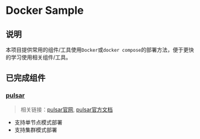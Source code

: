 # Docker Sample

## 说明
本项目提供常用的组件/工具使用`Docker`或`docker compose`的部署方法，便于更快的学习使用相关组件/工具。

## 已完成组件

### [pulsar](./pulsar/README.md)

> 相关链接：[pulsar官网](https://pulsar.apache.org), [pulsar官方文档](https://pulsar.apache.org/docs/zh-CN/standalone/)

- 支持单节点模式部署
- 支持集群模式部署
